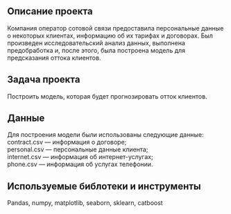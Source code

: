 ## Описание проекта
Компания оператор сотовой связи предоставила персональные данные о некоторых клиентах, информацию об их тарифах и договорах. Был произведен исследовательский анализ данных, выполнена предобработка и, после этого, была построена модель для предсказания оттока клиентов.
## Задача проекта
Построить модель, которая будет прогнозировать отток клиентов.
## Данные
Для построения модели были использованы следующие данные:  
contract.csv — информация о договоре;  
personal.csv — персональные данные клиента;  
internet.csv — информация об интернет-услугах;  
phone.csv — информация об услугах телефонии.  
## Используемые библотеки и инструменты
Pandas, numpy, matplotlib, seaborn, sklearn, catboost
